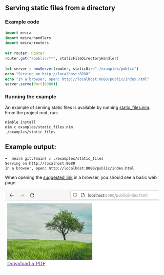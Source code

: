 ## Serving static files from a directory

### Example code

```nim
import meira
import meira/handlers
import meira/routers

var router: Router
router.get("/public/**", staticFileDirectoryHandler)

let server = newServer(router, staticDir="./examples/public")
echo "Serving on http://localhost:8080"
echo "In a browser, open: http://localhost:8080/public/index.html"
server.serve(Port(8080))
```

### Running the example

An example of serving static files is available by running [static_files.nim](../static_files.nim).
From the project root, run:

```
nimble install
nim c examples/static_files.nim
./examples/static_files
```

## Example output:

```
➜  meira git:(main) ✗ ./examples/static_files
Serving on http://localhost:8080
In a browser, open: http://localhost:8080/public/index.html
```

When opening the [suggested link](http://localhost:8080/public/index.html) in a browser, you should see a basic web page:

![web page with tree and link to pdf](./images/static_files_browser_screenshot.png)



